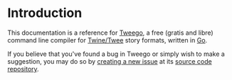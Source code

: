 <!-- ***********************************************************************************************
	Introduction
************************************************************************************************ -->
<h1 id="introduction">Introduction</h1>

This documentation is a reference for [Tweego](http://www.motoslave.net/tweego/), a free (gratis and libre) command line compiler for [Twine/Twee](http://twinery.org/) story formats, written in [Go](http://golang.org/).

If you believe that you've found a bug in Tweego or simply wish to make a suggestion, you may do so by [creating a new issue](https://github.com/pec017/tweego/issues) at its [source code repository](https://github.com/pec017/tweego).
